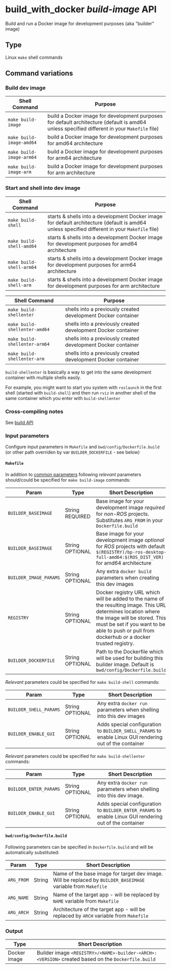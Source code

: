 # build_with_docker _build-image_ API 
 
Build and run a Docker image for development purposes (aka "builder" image)

## Type

Linux `make` shell commands

## Command variations

### Build dev image

Shell Command | Purpose
------------------- | -----
`make build-image`        | build a Docker image for development purposes for default architecture (default is amd64 unless specified different in your `Makefile` file)
`make build-image-amd64`  | build a Docker image for development purposes for amd64 architecture
`make build-image-arm64`  | build a Docker image for development purposes for arm64 architecture
`make build-image-arm`    | build a Docker image for development purposes for arm architecture

### Start and shell into dev image

Shell Command | Purpose
------------------- | -----
`make build-shell`        | starts & shells into a development Docker image for default architecture (default is amd64 unless specified different in your `Makefile` file)
`make build-shell-amd64`  | starts & shells into a development Docker image for development purposes for amd64 architecture
`make build-shell-arm64`  | starts & shells into a development Docker image for development purposes for arm64 architecture
`make build-shell-arm`    | starts & shells into a development Docker image for development purposes for arm architecture

Shell Command | Purpose
------------------- | -----
`make build-shellenter`        | shells into a previously created development Docker container 
`make build-shellenter-amd64`  | shells into a previously created development Docker container 
`make build-shellenter-arm64`  | shells into a previously created development Docker container
`make build-shellenter-arm`    | shells into a previously created development Docker container


`build-shellenter` is basically a way to get into the same development container with multiple shells easily. 

For example, you might want to start you system with `roslaunch` in the first shell (started with `build-shell`) and then run `rviz` in another shell 
of the same container which you enter with `build-shellenter`


### Cross-compiling notes

See [build API](api-build.md)

### Input parameters

Configure input parameters in `Makefile` and `bwd/config/Dockerfile.build` (or other path overriden by var `BUILDER_DOCKERFILE` - see below)

#### `Makefile`

In addition to [common parameters](api-broadparam.md) following _relevant_ parameters should/could be specified for `make build-image` commands:

Param | Type | Short Description
---- | ---- | ----
`BUILDER_BASEIMAGE`  | String REQUIRED | Base image for your development image _required_ for _non-ROS_ projects. Substitutes `ARG_FROM` in your `Dockerfile.build`
`BUILDER_BASEIMAGE`  | String OPTIONAL | Base image for your development image _optional_ for _ROS_ projects with default `$(REGISTRY)/bp-ros-desktop-full-amd64:$(ROS_DIST_VER)` for amd64 architecture
`BUILDER_IMAGE_PARAMS`  | String OPTIONAL | Any extra `docker build` parameters when creating this dev images
`REGISTRY`   | String OPTIONAL | Docker registry URL which will be added to the name of the resulting image. This URL determines location where the image will be stored. This must be set if you want to be able to push or pull from dockerhub or a docker trusted registry.
`BUILDER_DOCKERFILE` |  String OPTIONAL | Path to the Dockerfile which will be used for building this builder image. Default is `bwd/config/Dockerfile.build`

_Relevant_ parameters could be specified for `make build-shell` commands:

Param | Type | Short Description
---- | ---- | ----
`BUILDER_SHELL_PARAMS`  | String OPTIONAL | Any extra `docker run` parameters when shelling into this dev images 
`BUILDER_ENABLE_GUI`  |  String OPTIONAL | Adds special configuration to `BUILDER_SHELL_PARAMS` to enable Linux GUI rendering out of the container

_Relevant_ parameters could be specified for `make build-shellenter` commands:

Param | Type | Short Description
---- | ---- | ----
`BUILDER_ENTER_PARAMS`  | String OPTIONAL | Any extra `docker run` parameters when shelling into this dev image.
`BUILDER_ENABLE_GUI`  |  String OPTIONAL | Adds special configuration to `BUILDER_ENTER_PARAMS` to enable Linux GUI rendering out of the container

#### `bwd/config/Dockerfile.build`

Following parameters can be specified in `Dockerfile.build` and will be automatically substituted:

Param | Type | Short Description
---- | ---- | ----
`ARG_FROM` | String | Name of the base image for target dev image. Will be replaced by `BUILDER_BASEIMAGE` variable from `Makefile`
`ARG_NAME` | String | Name of the target app - will be replaced by `NAME` variable from `Makefile`
`ARG_ARCH` | String | Architecture of the target app - will be replaced by `ARCH` variable from `Makefile`


### Output

Type | Short Description
---- | ----
Docker image | Builder image `<REGISTRY>/<NAME>-builder-<ARCH>:<VERSION>` created based on the `Dockerfile.build`











